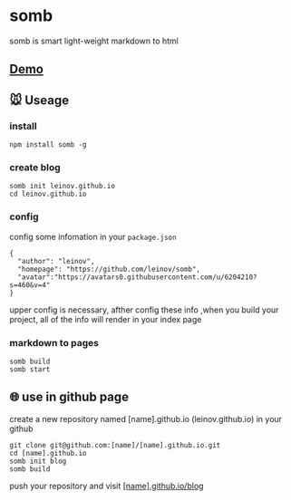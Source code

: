 # somb

somb is smart light-weight markdown to html 

## [Demo](http://leinov.github.io/blog)

## 🐭 Useage

### install 

```
npm install somb -g
```

### create blog 

```
somb init leinov.github.io
cd leinov.github.io
```

### config 

config some infomation in your ```package.json```

```
{
  "author": "leinov",
  "homepage": "https://github.com/leinov/somb",
  "avatar":"https://avatars0.githubusercontent.com/u/6204210?s=460&v=4"
}
```

upper config is necessary, afther config these info ,when you build your project, all of the info will render in your index page

### markdown to pages

```
somb build
somb start
```

## 🌐 use in github page
 create a new repository named [name].github.io (leinov.github.io) in your github 
 
 ```
 git clone git@github.com:[name]/[name].github.io.git
 cd [name].github.io
 somb init blog
 somb build
 ```
 push your repository and visit [[name].github.io/blog](http://leinov.github.io/blog)